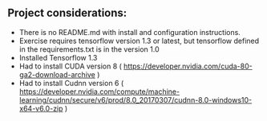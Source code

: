## Project considerations:

- There is no README.md with install and configuration instructions.
- Exercise requires tensorflow version 1.3 or latest, but tensorflow defined in the requirements.txt is in the version 1.0
- Installed Tensorflow 1.3
- Had to install CUDA version 8 ( https://developer.nvidia.com/cuda-80-ga2-download-archive )
- Had to install Cudnn version 6 ( https://developer.nvidia.com/compute/machine-learning/cudnn/secure/v6/prod/8.0_20170307/cudnn-8.0-windows10-x64-v6.0-zip )
